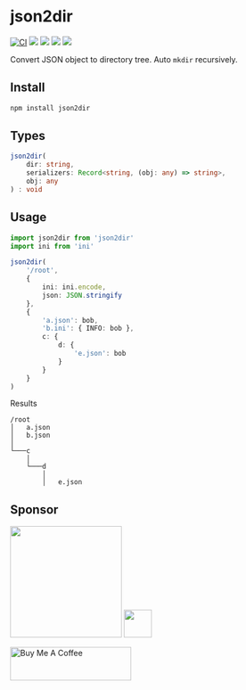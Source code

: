 # json2dir

[![CI](https://github.com/chientrm/json2dir/actions/workflows/ci.yml/badge.svg)](https://github.com/chientrm/json2dir/actions/workflows/ci.yml)
[![](https://img.shields.io/bundlephobia/min/json2dir)](https://www.npmjs.com/package/json2dir)
[![](https://img.shields.io/discord/457912077277855764)](https://discord.com/invite/yy75DKs)
[![](https://img.shields.io/npm/v/json2dir)](https://www.npmjs.com/package/json2dir)
[![](https://img.shields.io/npm/dt/json2dir)](https://www.npmjs.com/package/json2dir)

Convert JSON object to directory tree. Auto `mkdir` recursively.

## Install

```bash
npm install json2dir
```

## Types

```ts
json2dir(
    dir: string,
    serializers: Record<string, (obj: any) => string>,
    obj: any
) : void
```

## Usage

```ts
import json2dir from 'json2dir'
import ini from 'ini'

json2dir(
    '/root',
    {
        ini: ini.encode,
        json: JSON.stringify
    },
    {
        'a.json': bob,
        'b.ini': { INFO: bob },
        c: {
            d: {
                'e.json': bob
            }
        }
    }
)
```

Results

```
/root
│   a.json
│   b.json
│
└───c
    │
    └───d
        │
        │   e.json
```

## Sponsor

<img src="https://www.gitpod.io/svg/media-kit/logo-light-theme.svg" width="200">
<img src="https://upload.wikimedia.org/wikipedia/commons/1/1b/Svelte_Logo.svg" width="50">

<a href="https://www.buymeacoffee.com/chientrm" target="_blank"><img src="https://cdn.buymeacoffee.com/buttons/v2/default-yellow.png" alt="Buy Me A Coffee" style="height: 60px !important;width: 217px !important;" ></a>
